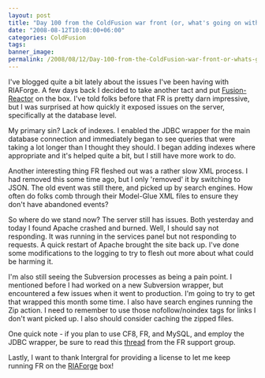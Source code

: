```yaml
---
layout: post
title: "Day 100 from the ColdFusion war front (or, what's going on with RIAForge)"
date: "2008-08-12T10:08:00+06:00"
categories: ColdFusion 
tags: 
banner_image: 
permalink: /2008/08/12/Day-100-from-the-ColdFusion-war-front-or-whats-going-on-with-RIAForge
---
```


I've blogged quite a bit lately about the issues I've been having with RIAForge. A few days back I decided to take another tact and put <a href="http://www.fusion-reactor.com/fr">Fusion-Reactor</a> on the box. I've told folks before that FR is pretty darn impressive, but I was surprised at how quickly it exposed issues on the server, specifically at the database level. 

My primary sin? Lack of indexes. I enabled the JDBC wrapper for the main database connection and immediately began to see queries that were taking a lot longer than I thought they should. I began adding indexes where appropriate and it's helped quite a bit, but I still have more work to do.

Another interesting thing FR fleshed out was a rather slow XML process. I had removed this some time ago, but I only 'removed' it by switching to JSON. The old event was still there, and picked up by search engines. How often do folks comb through their Model-Glue XML files to ensure they don't have abandoned events?

So where do we stand now? The server still has issues. Both yesterday and today I found Apache crashed and burned. Well, I should say not responding. It was running in the services panel but not responding to requests. A quick restart of Apache brought the site back up. I've done some modifications to the logging to try to flesh out more about what could be harming it. 

I'm also still seeing the Subversion processes as being a pain point. I mentioned before I had worked on a new Subversion wrapper, but encountered a few issues when it went to production. I'm going to try to get that wrapped this month some time. I also have search engines running the Zip action. I need to remember to use those nofollow/noindex tags for links I don't want picked up. I also should consider caching the zipped files. 

One quick note - if you plan to use CF8, FR, and MySQL, and employ the JDBC wrapper, be sure to read this <a href="http://groups.google.com/group/fusionreactor/browse_thread/thread/214430b00c23eb8c/86ded4670b759221?lnk=gst&q=mysql+jdbc+wrapper#86ded4670b759221">thread</a> from the FR support group.

Lastly, I want to thank Intergral for providing a license to let me keep running FR on the <a href="http://www.riaforge.org">RIAForge</a> box!